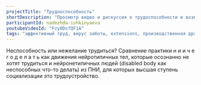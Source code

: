 ```yaml
---
projectTitle: "Трудноспособность"
shortDescription: "Просмотр видео и дискуссия о трудоспособности и возможной социализации через труд людей, проживающих в психоневрологических интернатах в Санкт-Петербурге и Минске."
participantId: nadezhda-ishkinyaeva
youtubeVideoId: "Fzy0DsfQF1A"
tags: "аффективный труд, вирус заботы, extensions, производственная драма"
---
```

Неспособность или нежелание трудиться? Сравнение практики н и и ч е г о д е л а т ь как движения нейротипичных тел, которые осознанно не хотят трудиться и нейронетипичных людей (disabled body как неспособных что-то делать) из ПНИ, для которых высшая ступень социализации это трудоустройство.
